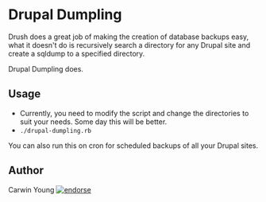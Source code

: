# Drupal Dumpling

Drush does a great job of making the creation of database backups easy, what it doesn't do is recursively search a directory for any Drupal site and create a sqldump to a specified directory.

Drupal Dumpling does.

## Usage
* Currently, you need to modify the script and change the directories to suit your needs. Some day this will be better.
* `./drupal-dumpling.rb`

You can also run this on cron for scheduled backups of all your Drupal sites.

## Author
Carwin Young [![endorse](http://api.coderwall.com/carwin/endorsecount.png)](http://coderwall.com/carwin)
